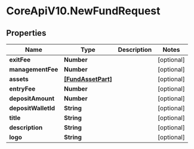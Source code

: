 # CoreApiV10.NewFundRequest

## Properties
Name | Type | Description | Notes
------------ | ------------- | ------------- | -------------
**exitFee** | **Number** |  | [optional] 
**managementFee** | **Number** |  | [optional] 
**assets** | [**[FundAssetPart]**](FundAssetPart.md) |  | [optional] 
**entryFee** | **Number** |  | [optional] 
**depositAmount** | **Number** |  | [optional] 
**depositWalletId** | **String** |  | [optional] 
**title** | **String** |  | [optional] 
**description** | **String** |  | [optional] 
**logo** | **String** |  | [optional] 


